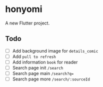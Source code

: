 # honyomi

A new Flutter project.

## Todo
- [ ] Add background image for `details_comic`
- [ ] Add `pull to refresh`
- [ ] Add information `book` for reader
- [ ] Search page init `/search`
- [ ] Search page main `/search?q=`
- [ ] Search page more `/search/:sourceId`